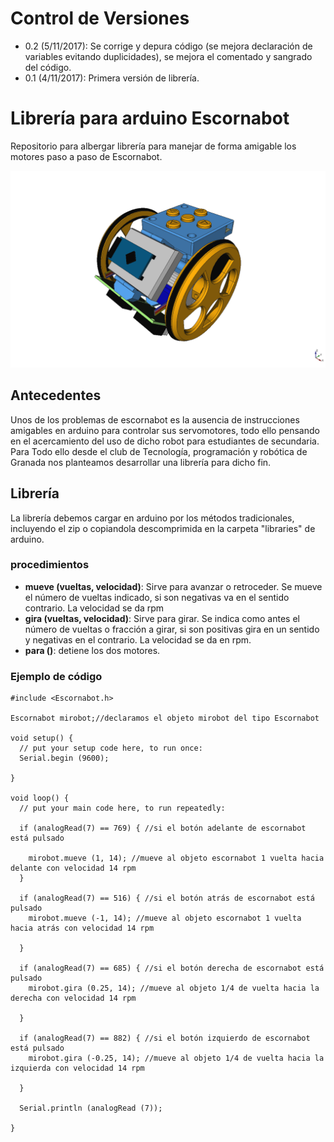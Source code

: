 # Control de Versiones
- 0.2 (5/11/2017): Se corrige y depura código (se mejora declaración de variables evitando duplicidades), se mejora el comentado y sangrado del código.
- 0.1 (4/11/2017): Primera versión de librería.
# Librería para arduino Escornabot
Repositorio para albergar librería para manejar de forma amigable los motores paso a paso de Escornabot.

![](images/escornabot.png "escornabot")
## Antecedentes
Unos de los problemas de escornabot es la ausencia de instrucciones amigables en arduino para controlar sus servomotores, todo ello pensando en el acercamiento del uso de dicho robot para estudiantes de secundaria. Para Todo ello desde el club de Tecnología, programación y robótica de Granada nos planteamos desarrollar una librería para dicho fin.
## Librería
La librería debemos cargar en arduino por los métodos tradicionales, incluyendo el zip o copiandola descomprimida en la carpeta "libraries" de arduino.
### procedimientos
- **mueve (vueltas, velocidad)**: Sirve para avanzar o retroceder. Se mueve el número de vueltas indicado, si son negativas va en el sentido contrario. La velocidad se da rpm
- **gira (vueltas, velocidad)**: Sirve para girar. Se indica como antes el número de vueltas o fracción a girar, si son positivas gira en un sentido y negativas en el contrario. La velocidad se da en rpm.
- **para ()**: detiene los dos motores.
### Ejemplo de código
~~~
#include <Escornabot.h>

Escornabot mirobot;//declaramos el objeto mirobot del tipo Escornabot

void setup() {
  // put your setup code here, to run once:
  Serial.begin (9600);

}

void loop() {
  // put your main code here, to run repeatedly:

  if (analogRead(7) == 769) { //si el botón adelante de escornabot está pulsado

    mirobot.mueve (1, 14); //mueve al objeto escornabot 1 vuelta hacia delante con velocidad 14 rpm
  }

  if (analogRead(7) == 516) { //si el botón atrás de escornabot está pulsado
    mirobot.mueve (-1, 14); //mueve al objeto escornabot 1 vuelta hacia atrás con velocidad 14 rpm

  }

  if (analogRead(7) == 685) { //si el botón derecha de escornabot está pulsado
    mirobot.gira (0.25, 14); //mueve al objeto 1/4 de vuelta hacia la derecha con velocidad 14 rpm

  }

  if (analogRead(7) == 882) { //si el botón izquierdo de escornabot está pulsado
    mirobot.gira (-0.25, 14); //mueve al objeto 1/4 de vuelta hacia la izquierda con velocidad 14 rpm

  }

  Serial.println (analogRead (7));

}
~~~

